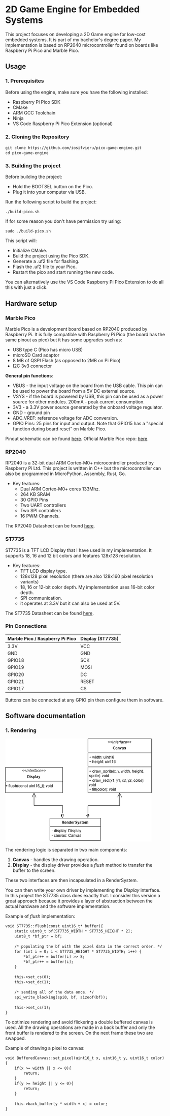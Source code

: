 # 2D Game Engine for Embedded Systems

This project focuses on developing a 2D Game engine for low-cost embedded systems. It is part of my bachelor's degree paper.
My implementation is based on RP2040 microcontroller found on boards like Raspberry Pi Pico and Marble Pico.

## Usage

### 1. Prerequisites
Before using the engine, make sure you have the following installed:

- Raspberry Pi Pico SDK
- CMake
- ARM GCC Toolchain
- Ninja
- VS Code Raspberry Pi Pico Extension (optional)

### 2. Cloning the Repository

    git clone https://github.com/iosifvieru/pico-game-engine.git
    cd pico-game-engine

### 3. Building the project
Before building the project:
- Hold the BOOTSEL button on the Pico.
- Plug it into your computer via USB.

Run the following script to build the project:
    
    ./build-pico.sh

If for some reason you don't have permission try using:

    sudo ./build-pico.sh

This script will:
- Initialize CMake.
- Build the project using the Pico SDK.
- Generate a .uf2 file for flashing.
- Flash the .uf2 file to your Pico.
- Restart the pico and start running the new code.

You can alternatively use the VS Code Raspberry Pi Pico Extension to do all this with just a click.

## Hardware setup
### **Marble Pico**
Marble Pico is a development board based on RP2040 produced by Raspberry Pi. It is fully compatible with Raspberry Pi Pico (the board has the same pinout as pico) but it has some upgrades such as:
- USB type C (Pico has micro USB)
- microSD Card adaptor
- 8 MB of QSPI Flash (as opposed to 2MB on Pi Pico)
- I2C 3v3 connector

**General pin functions**:
- VBUS - the input voltage on the board from the USB cable. This pin can be used to power the board from a 5V DC external source.
- VSYS - if the board is powered by USB, this pin can be used as a power source for other modules. 200mA - peak current consumption.
- 3V3 - a 3.3V power source generated by the onboard voltage regulator.
- GND - ground pin
- ADC_VREF: reference voltage for ADC conversion.
- GPIO Pins: 25 pins for input and output. Note that GPIO15 has a "special function during board reset" on Marble Pico.

Pinout schematic can be found [here](https://github.com/GroundStudio/GroundStudio_Marble_Pico/blob/main/Documentation/REV0.0.3/RLJDMV_GS%20REV0.0.3%20GroundStudio%20Marble%20Pico%20Pinout%20REV%201.1.pdf).
Official Marble Pico repo: [here](https://github.com/GroundStudio/GroundStudio_Marble_Pico).


### **RP2040**
RP2040 is a 32-bit dual ARM Cortex-M0+ microcontroller produced by Raspberry Pi Ltd.
This project is written in C++ but the microcontroller can also be programmed in MicroPython, Assembly, Rust, Go.

- Key features:
    - Dual ARM Cortex-M0+ cores 133Mhz.
    - 264 KB SRAM 
    - 30 GPIO Pins
    - Two UART controllers
    - Two SPI controllers
    - 16 PWM Channels.

The RP2040 Datasheet can be found [here](https://datasheets.raspberrypi.com/rp2040/rp2040-datasheet.pdf).

### **ST7735**
ST7735 is a TFT LCD Display that I have used in my implementation. It supports 18, 16 and 12 bit colors and features 128x128 resolution.

- Key features:
    - TFT LCD display type.
    - 128x128 pixel resolution (there are also 128x160 pixel resolution variants)
    - 18, 16 or 12-bit color depth. My implementation uses 16-bit color depth.
    - SPI communication.
    - it operates at 3.3V but it can also be used at 5V.

The ST7735 Datasheet can be found [here](https://www.displayfuture.com/Display/datasheet/controller/ST7735.pdf).

### Pin Connections

| Marble Pico / Raspberry Pi Pico | Display (ST7735) |
|------------------|------------------|
| 3.3V             | VCC              |
| GND              | GND              |
| GPIO18             | SCK              |
| GPIO19             | MOSI             |
| GPIO20             | DC               |
| GPIO21             | RESET            |
| GPIO17             | CS               |

Buttons can be connected at any GPIO pin then configure them in software.

## Software documentation

### 1. Rendering

![Rendering logic](./Documentation/render-logic.png)

The rendering logic is separated in two main components:
1. **Canvas** - handles the drawing operation.
1. **Display** - the display driver provides a *flush* method to transfer the buffer to the screen.

These two interfaces are then incapsulated in a RenderSystem.

You can then write your own driver by implementing the _Display_ interface. In this project the ST7735 class does exactly that. I consider this version a great approach because it provides a layer of abstraction between the actual hardware and the software implementation.

Example of *flush* implementation:

    void ST7735::flush(const uint16_t* buffer){
        static uint8_t bf[ST7735_WIDTH * ST7735_HEIGHT * 2];
        uint8_t *bf_ptr = bf;

        /* populating the bf with the pixel data in the correct order. */
        for (int i = 0; i < ST7735_HEIGHT * ST7735_WIDTH; i++) {
            *bf_ptr++ = buffer[i] >> 8;
            *bf_ptr++ = buffer[i];
        }

        this->set_cs(0);
        this->set_dc(1);

        /* sending all of the data once. */
        spi_write_blocking(spi0, bf, sizeof(bf));

        this->set_cs(1);
    }

To optimize rendering and avoid flickering a double buffered canvas is used. All the drawing operations are made in a back buffer and only the front buffer is rendered to the screen. On the next frame these two are swapped.

Example of drawing a pixel to canvas:

    void BufferedCanvas::set_pixel(uint16_t x, uint16_t y, uint16_t color) {
        if(x >= width || x <= 0){
            return;
        }
        if(y >= height || y <= 0){
            return;
        }

        this->back_buffer[y * width + x] = color;
    }
